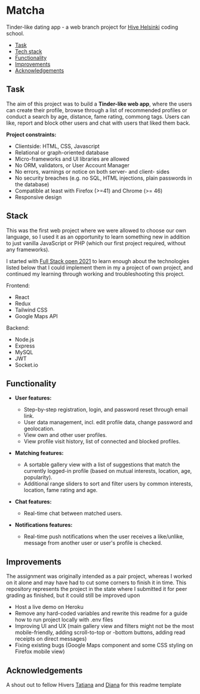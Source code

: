 # Matcha

Tinder-like dating app - a web branch project for [Hive Helsinki](https://www.hive.fi/en/) coding school.

- [Task](#task)
- [Tech stack](#tech-stack)
- [Functionality](#functionality)
- [Improvements](#improvements)
- [Acknowledgements](#acknowledgements)

## Task

The aim of this project was to build a **Tinder-like web app**, where the users can create their profile, browse through a list of recommended profiles or conduct a search by age, distance, fame rating, commong tags. Users can like, report and block other users and chat with users that liked them back.

**Project constraints:**

- Clientside: HTML, CSS, Javascript
- Relational or graph-oriented database
- Micro-frameworks and UI libraries are allowed
- No ORM, validators, or User Account Manager
- No errors, warnings or notice on both server- and client- sides
- No security breaches (e.g. no SQL, HTML injections, plain passwords in the database)
- Compatible at least with Firefox (>=41) and Chrome (>= 46)
- Responsive design

## Stack

This was the first web project where we were allowed to choose our own language, so I used it as an opportunity to learn something new in addition to just vanilla JavaScript or PHP (which our first project required, without any frameworks).

I started with [Full Stack open 2021](https://fullstackopen.com/en/#course-contents) to learn enough about the technologies listed below that I could implement them in my a project of own project, and continued my learning through working and troubleshooting this project.

Frontend:

- React
- Redux
- Tailwind CSS
- Google Maps API

Backend:

- Node.js
- Express
- MySQL
- JWT
- Socket.io

## Functionality

- **User features:**
  - Step-by-step registration, login, and password reset through email link.
  - User data management, incl. edit profile data, change password and geolocation.
  - View own and other user profiles.
  - View profile visit history, list of connected and blocked profiles.


- **Matching features:**
  - A sortable gallery view with a list of suggestions that match the currently logged-in profile (based on mutual interests, location, age, popularity).
  - Additional range sliders to sort and filter users by common interests, location, fame rating and age.


- **Chat features:**
  - Real-time chat between matched users.


- **Notifications features:**
  - Real-time push notifications when the user receives a like/unlike, message from another user or user's profile is checked.



## Improvements

The assignment was originally intended as a pair project, whereas I worked on it alone and may have had to cut some corners to finish it in time. This repository represents the project in the state where I submitted it for peer grading as finished, but it could still be improved upon

- Host a live demo on Heroku 
- Remove any hard-coded variables and rewrite this readme for a guide how to run project locally with .env files
- Improving UI and UX (main gallery view and filters might not be the most mobile-friendly, adding scroll-to-top or -bottom buttons, adding read receipts on direct messages)
- Fixing existing bugs (Google Maps component and some CSS styling on Firefox mobile view)

## Acknowledgements

A shout out to fellow Hivers  [Tatiana](https://github.com/T7Q) and [Diana](https://github.com/DianaMukaliyeva) for this readme template